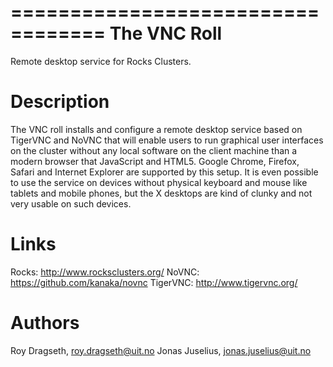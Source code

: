 ==================================
The VNC Roll
==================================

Remote desktop service for Rocks Clusters.


Description
===========
The VNC roll installs and configure a remote desktop service based on TigerVNC and
NoVNC that will enable users to run graphical user interfaces on the cluster
without any local software on the client machine than a modern browser that
JavaScript and HTML5.  Google Chrome, Firefox, Safari and Internet Explorer are
supported by this setup.  It is even possible to use the service on devices
without physical keyboard and mouse like tablets and mobile phones, but the 
X desktops are kind of clunky and not very usable on such devices.

Links
=======

Rocks:    http://www.rocksclusters.org/
NoVNC:    https://github.com/kanaka/novnc
TigerVNC: http://www.tigervnc.org/

Authors
========
Roy Dragseth, roy.dragseth@uit.no
Jonas Juselius, jonas.juselius@uit.no

